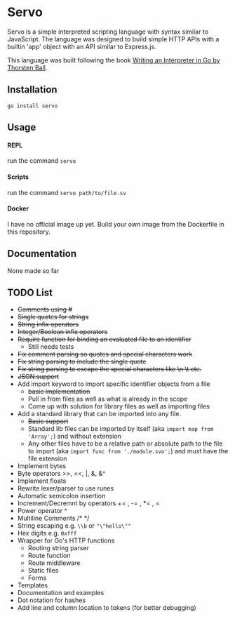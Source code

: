 # Servo

Servo is a simple interpreted scripting language with syntax similar to JavaScript. The language was designed to build simple HTTP APIs with a builtin 'app' object with an API similar to Express.js.

This language was built following the book [Writing an Interpreter in Go by Thorsten Ball](https://interpreterbook.com/).

## Installation

`go install servo`

## Usage

#### REPL

run the command `servo`

#### Scripts

run the command `servo path/to/file.sv`

#### Docker

I have no official image up yet. Build your own image from the Dockerfile in this repository.

## Documentation

None made so far

## TODO List

  * ~~Comments using #~~
  * ~~Single quotes for strings~~
  * ~~String infix operators~~
  * ~~Integer/Boolean infix operators~~
  * ~~Require function for binding an evaluated file to an identifier~~
    - Still needs tests
  * ~~Fix comment parsing so quotes and special characters work~~
  * ~~Fix string parsing to include the single quote~~
  * ~~Fix string parsing to escape the special characters like \n \t etc.~~
  * ~~JSON support~~
  * Add import keyword to import specific identifier objects from a file
    - ~~basic implementation~~
    - Pull in from files as well as what is already in the scope
    - Come up with solution for library files as well as importing files
  * Add a standard library that can be imported into any file.
    - ~~Basic support~~
    - Standard lib files can be imported by itself (aka `import map from 'Array';`) and without extension
    - Any other files have to be a relative path or absolute path to the file to import (aka `import func from './module.svo';`) and must have the file extension
  * Implement bytes
  * Byte operators >>, <<, |, &, &^
  * Implement floats
  * Rewrite lexer/parser to use runes
  * Automatic semicolon insertion
  * Increment/Decremnt by operators += , -= , \*= , \=
  * Power operator ^
  * Multiline Comments /\* \*/
  * String escaping e.g. `\\b` or `"\"hello\""`
  * Hex digits e.g. `0xfff`
  * Wrapper for Go's HTTP functions
    - Routing string parser
    - Route function
    - Route middleware
    - Static files
    - Forms
  * Templates
  * Documentation and examples
  * Dot notation for hashes
  * Add line and column location to tokens (for better debugging)
